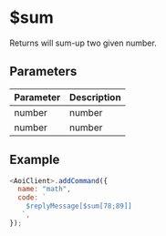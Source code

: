# $sum

Returns will sum-up two given number.

## Parameters

| Parameter | Description |
| --------- | ----------- |
| number    | number      |
| number    | number      |

## Example

```js
<AoiClient>.addCommand({
  name: "math",
  code: `
    $replyMessage[$sum[78;89]]
   `,
});
```
